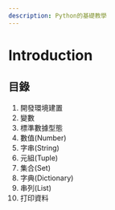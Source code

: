 ```yaml
---
description: Python的基礎教學
---
```


# Introduction

## 目錄

1. 開發環境建置
2. 變數
3. 標準數據型態
4. 數值\(Number\)
5. 字串\(String\)
6. 元組\(Tuple\)
7. 集合\(Set\)
8. 字典\(Dictionary\)
9. 串列\(List\)
10. 打印資料



